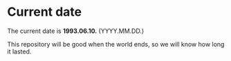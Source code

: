 # Current date

The current date is **1993.06.10.** (YYYY.MM.DD.)

This repository will be good when the world ends, so we will know how long it lasted.